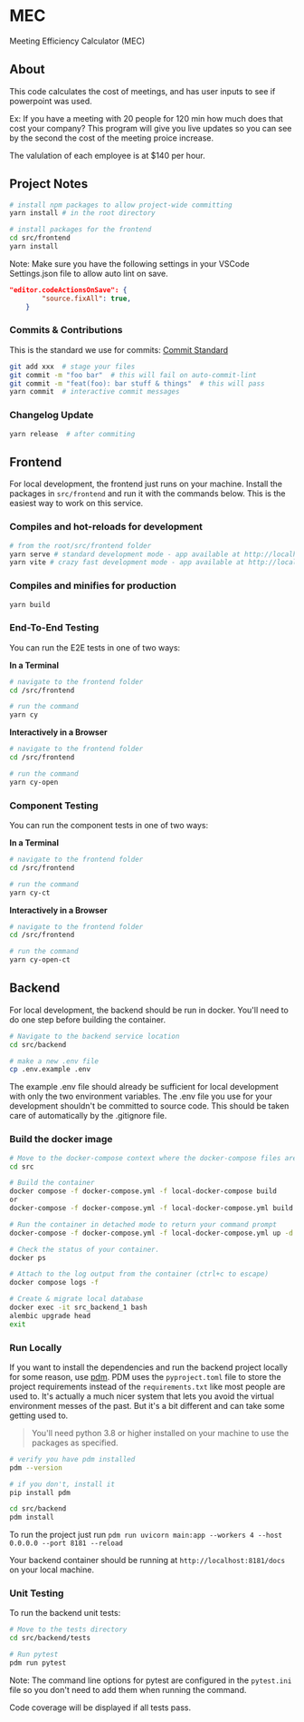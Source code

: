 # MEC

Meeting Efficiency Calculator (MEC)

## About

This code calculates the cost of meetings, and has user inputs to see if powerpoint was used.

Ex: If you have a meeting with 20 people for 120 min how much does that cost your company? This program will give you live updates so you can see by the second the cost of the meeting proice increase.

The valulation of each employee is at $140 per hour.

## Project Notes

``` bash
# install npm packages to allow project-wide committing
yarn install # in the root directory

# install packages for the frontend
cd src/frontend
yarn install
```

Note: Make sure you have the following settings in your VSCode Settings.json file to allow auto lint on save.

``` json
"editor.codeActionsOnSave": {
        "source.fixAll": true,
    }
```

### Commits & Contributions

This is the standard we use for commits: [Commit Standard](https://www.conventionalcommits.org/en/v1.0.0/)

``` bash
git add xxx  # stage your files
git commit -m "foo bar"  # this will fail on auto-commit-lint
git commit -m "feat(foo): bar stuff & things"  # this will pass
yarn commit  # interactive commit messages
```

### Changelog Update

``` bash
yarn release  # after commiting
```

## Frontend

For local development, the frontend just runs on your machine.  Install the packages in `src/frontend` and run it with the commands below.  This is the easiest way to work on this service.

### Compiles and hot-reloads for development

``` bash
# from the root/src/frontend folder
yarn serve # standard development mode - app available at http://localhost:8080
yarn vite # crazy fast development mode - app available at http://localhost:3000
```

### Compiles and minifies for production

``` bash
yarn build
```

### End-To-End Testing

You can run the E2E tests in one of two ways:

**In a Terminal**

``` bash
# navigate to the frontend folder
cd /src/frontend

# run the command
yarn cy
```

**Interactively in a Browser**

``` bash
# navigate to the frontend folder
cd /src/frontend

# run the command
yarn cy-open
```

### Component Testing

You can run the component tests in one of two ways:

**In a Terminal**

``` bash
# navigate to the frontend folder
cd /src/frontend

# run the command
yarn cy-ct
```

**Interactively in a Browser**

``` bash
# navigate to the frontend folder
cd /src/frontend

# run the command
yarn cy-open-ct
```

## Backend

For local development, the backend should be run in docker.  You'll need to do one step before building the container.

``` bash
# Navigate to the backend service location
cd src/backend

# make a new .env file
cp .env.example .env
```

The example .env file should already be sufficient for local development with only the two environment variables.  The .env file you use for your development shouldn't be committed to source code.  This should be taken care of automatically by the .gitignore file.

### Build the docker image

``` bash
# Move to the docker-compose context where the docker-compose files are located
cd src

# Build the container
docker compose -f docker-compose.yml -f local-docker-compose build
or 
docker-compose -f docker-compose.yml -f local-docker-compose.yml build

# Run the container in detached mode to return your command prompt
docker-compose -f docker-compose.yml -f local-docker-compose.yml up -d backend

# Check the status of your container.
docker ps

# Attach to the log output from the container (ctrl+c to escape)
docker compose logs -f

# Create & migrate local database
docker exec -it src_backend_1 bash
alembic upgrade head
exit
```

### Run Locally

If you want to install the dependencies and run the backend project locally for some reason, use [pdm](https://pdm.fming.dev/usage/project.html).  PDM uses the `pyproject.toml` file to store the project requirements instead of the `requirements.txt` like most people are used to.  It's actually a much nicer system that lets you avoid the virtual environment messes of the past.  But it's a bit different and can take some getting used to.

>You'll need python 3.8 or higher installed on your machine to use the packages as specified.

``` bash
# verify you have pdm installed
pdm --version

# if you don't, install it
pip install pdm

cd src/backend
pdm install
```

To run the project just run `pdm run uvicorn main:app --workers 4 --host 0.0.0.0 --port 8181 --reload`

Your backend container should be running at `http://localhost:8181/docs` on your local machine.

### Unit Testing

To run the backend unit tests:

``` bash
# Move to the tests directory
cd src/backend/tests

# Run pytest
pdm run pytest
```

Note: The command line options for pytest are configured in the `pytest.ini` file so you don't need to add them when running the command.

Code coverage will be displayed if all tests pass.
